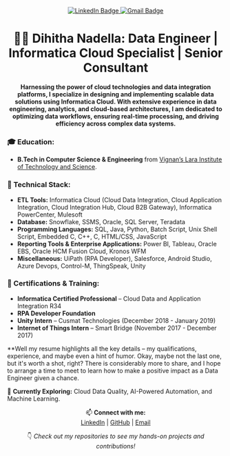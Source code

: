 <div id="header" align="center" style="width: 150px; height: 150px; overflow: hidden; position: relative;">
  <img src="https://i.giphy.com/media/v1.Y2lkPTc5MGI3NjExb3ZzcDBvdmF2azlsaGpuZWI1NjBkMnhmenZrZHhrcDJndnI1azZ0ZCZlcD12MV9pbnRlcm5hbF9naWZfYnlfaWQmY3Q9Zw/yKr6tqfDqZn3NbV5nR/giphy.gif" 
       style="position: absolute; top: -50px; left: -25px; width: 300px; height: 300px; transform: scale(15);" />
</div>


<div id="badges" align="center">
  <a href="https://www.linkedin.com/in/dihitha-nadella/">
    <img src="https://img.shields.io/badge/LinkedIn-blue?style=for-the-badge&logo=linkedin&logoColor=white" alt="LinkedIn Badge"/>
  </a>
  <a href="dihithanadella98@gmail.com">
    <img src="https://img.shields.io/badge/Gmail-red?style=for-the-badge&logo=gmail&logoColor=white" alt="Gmail Badge"/>
  </a>
</div>

<h1 align="center">👩‍💻 Dihitha Nadella: Data Engineer | Informatica Cloud Specialist | Senior Consultant</h1>

<p align="center">
  <strong>Harnessing the power of cloud technologies and data integration platforms, I specialize in designing and implementing scalable data solutions using Informatica Cloud. With extensive experience in data engineering, analytics, and cloud-based architectures, I am dedicated to optimizing data workflows, ensuring real-time processing, and driving efficiency across complex data systems.</strong>
</p>

### 🎓 Education:
- **B.Tech in Computer Science & Engineering** from [Vignan’s Lara Institute of Technology and Science](https://www.vignanlara.org/).

### 🔧 Technical Stack:
- **ETL Tools:** Informatica Cloud (Cloud Data Integration, Cloud Application Integration, Cloud Integration Hub, Cloud B2B Gateway), Informatica PowerCenter, Mulesoft
- **Database:** Snowflake, SSMS, Oracle, SQL Server, Teradata  
- **Programming Languages:** SQL, Java, Python, Batch Script, Unix Shell Script, Embedded C, C++, C, HTML/CSS, JavaScript  
- **Reporting Tools & Enterprise Applications:** Power BI, Tableau, Oracle EBS, Oracle HCM Fusion Cloud, Kronos WFM
- **Miscellaneous:** UiPath (RPA Developer), Salesforce, Android Studio, Azure Devops, Control-M, ThingSpeak, Unity

### 🚀 Certifications & Training:
- **Informatica Certified Professional** – Cloud Data and Application Integration R34
- **RPA Developer Foundation**
- **Unity Intern** – Cusmat Technologies (December 2018 - January 2019)
- **Internet of Things Intern** – Smart Bridge (November 2017 - December 2017)
  
**Well my resume highlights all the key details – my qualifications, experience, and maybe even a hint of humor. Okay, maybe not the last one, but it's worth a shot, right? There is considerably more to share, and I hope to arrange a time to meet to learn how to make a positive impact as a Data Engineer given a chance.

🌱 **Currently Exploring:** Cloud Data Quality, AI-Powered Automation, and Machine Learning.

<p align="center">
  📫 <strong>Connect with me:</strong><br>
  <a href="https://www.linkedin.com/in/dihitha-nadella/" target="_blank">LinkedIn</a> | 
  <a href="https://github.com/dihitha-n">GitHub</a> | 
  <a href="mailto:dihithanadella98@gmail.com">Email</a>
</p>

<p align="center">
  👇 <i>Check out my repositories to see my hands-on projects and contributions!</i>
</p>
<br>
	

<!---
dihitha-n/dihitha-n is a ✨ special ✨ repository because its `README.md` (this file) appears on your GitHub profile.
You can click the Preview link to take a look at your changes.
--->
